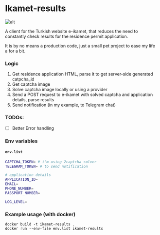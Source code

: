 # Ikamet-results

![alt](https://e-ikamet.goc.gov.tr/Styles/image/e-ikamet-logo-en.png)

A client for the Turkish website e-ikamet, that reduces the need to constantly check results for the residence permit application.

It is by no means a production code, just a small pet project to ease my life a for a bit. 
### Logic

1. Get residence application HTML, parse it to get server-side generated catpcha_id
2. Get captcha image
3. Solve captcha image locally or using a provider
4. Send a POST request to e-ikamet with solved captcha and application details, parse results
5. Send notification (in my example, to Telegram chat)

### TODOs:
- [ ] Better Error handling

### Env variables
#### **`env.list`**
```bash
CAPTCHA_TOKEN= # i'm using 2captcha solver
TELEGRAM_TOKEN= # to send notification

# application details
APPLICATION_ID= 
EMAIL=
PHONE_NUMBER=
PASSPORT_NUMBER=

LOG_LEVEL=
```

### Example usage (with docker)
```
docker build -t ikamet-results . 
docker run --env-file env.list ikamet-results
```
